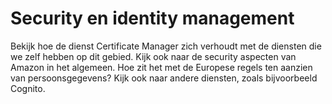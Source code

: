 
# Security en identity management

Bekijk hoe de dienst Certificate Manager zich verhoudt met de diensten die we zelf hebben op dit gebied. Kijk ook naar de security aspecten van Amazon in het algemeen. Hoe zit het met de Europese regels ten aanzien van persoonsgegevens?
Kijk ook naar andere diensten, zoals bijvoorbeeld Cognito.
